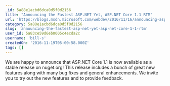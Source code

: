 ```yaml
---
_id: 5a88e1acbd6dca0d5f0d2156
title: "Announcing the Fastest ASP.NET Yet, ASP.NET Core 1.1 RTM"
url: 'https://blogs.msdn.microsoft.com/webdev/2016/11/16/announcing-asp-net-core-1-1/'
category: 5a88e1acbd6dca0d5f0d2156
slug: 'announcing-the-fastest-asp-net-yet-asp-net-core-1-1-rtm'
user_id: 5a83ce59d6eb0005c4ecda2c
username: 'bill-s'
createdOn: '2016-11-19T05:00:58.000Z'
tags: []
---
```


We are happy to announce that ASP.NET Core 1.1 is now available as a stable release on nuget.org! This release includes a bunch of great new features along with many bug fixes and general enhancements. We invite you to try out the new features and to provide feedback.
